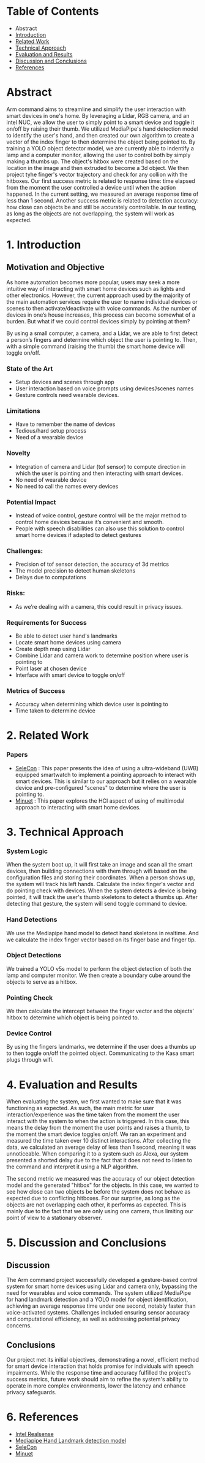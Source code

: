 # Table of Contents
* Abstract
* [Introduction](#1-introduction)
* [Related Work](#2-related-work)
* [Technical Approach](#3-technical-approach)
* [Evaluation and Results](#4-evaluation-and-results)
* [Discussion and Conclusions](#5-discussion-and-conclusions)
* [References](#6-references)

# Abstract

Arm command aims to streamline and simplify the user interaction with smart devices in one's home. By leveraging a Lidar, RGB camera, and an intel NUC, we allow the user to simply point to a smart device and toggle it on/off by raising their thumb.
We utilized MediaPipe's hand detection model to identify the user's hand, and then created our own algorithm to create a vector of the index finger to then determine the object being pointed to. By training a YOLO object detector model, we are currently able to indentify a lamp and a computer monitor, allowing the user to control both by simply making a thumbs up. The object's hitbox were created based on the location in the image and then extruded to become a 3d object. We then project tyhe finger's vector trajectory and check for any collion with the hitboxes.
Our first success metric is related to response time: time elapsed from the moment the user controlled a device until when the action happened. In the current setting, we measured an average response time of less than 1 second.
Another success metric is related to detection accuracy: how close can objects be and still be accurately controllable. In our testing, as long as the objects are not overlapping, the system will work as expected.

# 1. Introduction
## Motivation and Objective

As home automation becomes more popular, users may seek a more intuitive way of interacting with smart home devices such as lights and other electronics. However, the current approach used by the majority of the main automation services require the user to name individual devices or scenes to then activate/deactivate with voice commands. As the number of devices in one’s house increases, this process can become somewhat of a burden. But what if we could control devices simply by pointing at them?

By using a small computer, a camera, and a Lidar, we are able to first detect a person’s fingers and determine which object the user is pointing to. Then, with a simple command (raising the thumb) the smart home device will toggle on/off.

### State of the Art
- Setup devices and scenes through app
- User interaction based on voice prompts using devices’/scenes names 
- Gesture controls need wearable devices.

### Limitations
- Have to remember the name of devices
- Tedious/hard setup process
- Need of a wearable device
  

### Novelty
- Integration of camera and Lidar (tof sensor) to compute direction in which the user is pointing and then interacting with smart devices.
- No need of wearable device
- No need to call the names every devices

### Potential Impact
- Instead of voice control, gesture control will be the major method to control home devices because it’s convenient and smooth.
- People with speech disabilities can also use this solution to control smart home devices if adapted to detect gestures
  

### Challenges:
- Precision of tof sensor detection, the accuracy of 3d metrics
- The model precision to detect human skeletons
- Delays due to computations

### Risks:
- As we’re dealing with a camera, this could result in privacy issues.


### Requirements for Success

- Be able to detect user hand's landmarks
- Locate smart home devices using camera
- Create depth map using Lidar
- Combine Lidar and camera work to determine position where user is pointing to
- Point laser at chosen device
- Interface with smart device to toggle on/off


### Metrics of Success

- Accuracy when determining which device user is pointing to
- Time taken to determine device


# 2. Related Work
### Papers
- [SeleCon](https://ieeexplore.ieee.org/document/7946862) : This paper presents the idea of using a ultra-wideband (UWB) equipped smartwatch to implement a pointing approach to interact with smart devices. This is similar to our approach but it relies on a wearable device and pre-configured "scenes" to determine where the user is pointing to.
- [Minuet](https://dl.acm.org/doi/10.1145/3357251.3357581) : This paper explores the HCI aspect of using of multimodal approach to interacting with smart home devices.

# 3. Technical Approach
### System Logic
When the system boot up, it will first take an image and scan all the smart devices, then building connections with them through wifi based on the configuration files and storing their coordinates. When a person shows up, the system will track his left hands. Calculate the index finger's vector and do pointing check with devices. When the system detects a device is being pointed, it will track the user's thumb skeletons to detect a thumbs up. After detecting that gesture, the system will send toggle command to device. 
### Hand Detections
We use the Mediapipe hand model to detect hand skeletons in realtime. And we calculate the index finger vector based on its finger base and finger tip. 
### Object Detections
We trained a YOLO v5s model to perform the object detection of both the lamp and computer monitor. We then create a boundary cube around the objects to serve as a hitbox.
### Pointing Check
We then calculate the intercept between the finger vector and the objects’ hitbox to determine which object is being pointed to.
### Device Control
By using the fingers landmarks, we determine if the user does a thumbs up to then toggle on/off the pointed object.
Communicating to the Kasa smart plugs through wifi.


# 4. Evaluation and Results
When evaluating the system, we first wanted to make sure that it was functioning as expected. As such, the main metric for user interaction/experience was the time taken from the moment the user interact with the system to when the action is triggered. In this case, this means the delay from the moment the user points and raises a thumb, to the moment the smart device toggles on/off. We ran an experiment and measured the time taken over 10 distinct interactions. After collecting the data, we calculated an average delay of less than 1 second, meaning it was unnoticeable. When comparing it to a system such as Alexa, our system presented a shorted delay due to the fact that it does not need to listen to the command and interpret it using a NLP algorithm.

The second metric we measured was the accuracy of our object detection model and the generated "hitbox" for the objects. In this case, we wanted to see how close can two objects be before the system does not behave as expected due to conflicting hitboxes. For our surprise, as long as the objects are not overlapping each other, it performs as expected. This is mainly due to the fact that we are only using one camera, thus limiting our point of view to a stationary observer.

# 5. Discussion and Conclusions
## Discussion
The Arm command project successfully developed a gesture-based control system for smart home devices using Lidar and camera only, bypassing the need for wearables and voice commands. The system utilized MediaPipe for hand landmark detection and a YOLO model for object identification, achieving an average response time under one second, notably faster than voice-activated systems. Challenges included ensuring sensor accuracy and computational efficiency, as well as addressing potential privacy concerns.

## Conclusions
Our project met its initial objectives, demonstrating a novel, efficient method for smart device interaction that holds promise for individuals with speech impairments. While the response time and accuracy fulfilled the project's success metrics, future work should aim to refine the system's ability to operate in more complex environments, lower the latency and enhance privacy safeguards. 
# 6. References

- [Intel Realsense](https://www.intelrealsense.com/developers/)
- [Mediapipe Hand Landmark detection model](https://github.com/google/mediapipe/blob/master/docs/solutions/hands.md)
- [SeleCon](https://ieeexplore.ieee.org/document/7946862)
- [Minuet](https://dl.acm.org/doi/10.1145/3357251.3357581)
